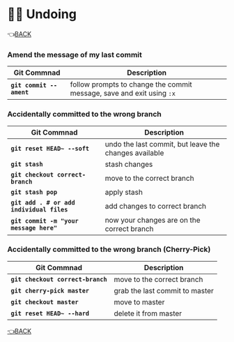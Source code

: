 # :man_facepalming: Undoing

:point_left:[BACK](../README.md)

### Amend the message of my last commit

Git Commnad 	        		  		    | Description
------------------------------------------- | ---------------
**`git commit --ament`** 			  		| follow prompts to change the commit message, save and exit using `:x`

### Accidentally committed to the wrong branch

Git Commnad 	        		  		    | Description
------------------------------------------- | ---------------
**`git reset HEAD~ --soft`** 			  	| undo the last commit, but leave the changes available
**`git stash`** 						  	| stash changes
**`git checkout correct-branch`** 	  	    | move to the correct branch
**`git stash pop`** 					  	| apply stash
**`git add . # or add individual files`**   | add changes to correct branch
**`git commit -m "your message here"`** 	| now your changes are on the correct branch

### Accidentally committed to the wrong branch (Cherry-Pick)

Git Commnad 	                        	| Description
------------------------------------------- | ---------------
**`git checkout correct-branch`**        	| move to the correct branch
**`git cherry-pick master`**		        | grab the last commit to master
**`git checkout master`**	  				| move to master
**`git reset HEAD~ --hard`**				| delete it from master

[:point_left:BACK](../README.md)